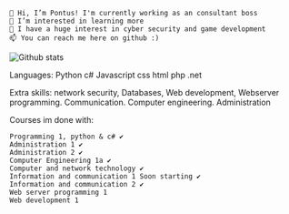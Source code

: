     👋 Hi, I’m Pontus! I'm currently working as an consultant boss
    👀 I’m interested in learning more
    🌱 I have a huge interest in cyber security and game development
    📫 You can reach me here on github :)

![Github stats](https://github-readme-stats.vercel.app/api?username=Ppontan)

Languages:
Python
c#
Javascript
css
html
php
.net

Extra skills:
network security, Databases, Web development, Webserver programming. Communication. Computer engineering. Administration


Courses im done with:

    Programming 1, python & c# ✔️
    Administration 1 ✔️
    Administration 2 ✔️
    Computer Engineering 1a ✔️
    Computer and network technology ✔️
    Information and communication 1 Soon starting ✔️
    Information and communication 2 ✔️
    Web server programming 1
    Web development 1
